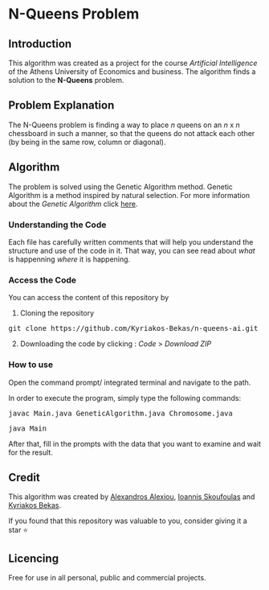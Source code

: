 # N-Queens Problem

## Introduction

This algorithm was created as a project for the course *Artificial Intelligence* of the Athens University of Economics and business.
The algorithm finds a solution to the **N-Queens** problem.

## Problem Explanation

The N-Queens problem is finding a way to place *n* queens on an *n* x *n* chessboard in such a manner, so that the queens do not attack each other (by being in the same row, column or diagonal).

## Algorithm

The problem is solved using the Genetic Algorithm method.
Genetic Algorithm is a method inspired by natural selection. For more information about the *Genetic Algorithm* click [here](https://en.wikipedia.org/wiki/Genetic_algorithm).

### Understanding the Code

Each file has carefully written comments that will help you understand the structure and use of the code in it. That way, you can see read about *what* is happenning *where* it is happening.

### Access the Code

You can access the content of this repository by

1. Cloning the repository

<pre>git clone https://github.com/Kyriakos-Bekas/n-queens-ai.git</pre>

2. Downloading the code by clicking : *Code* > *Download ZIP*

### How to use

Open the command prompt/ integrated terminal and navigate to the path.

In order to execute the program, simply type the following commands:

<pre>
javac Main.java GeneticAlgorithm.java Chromosome.java
</pre>

<pre>
java Main
</pre>

After that, fill in the prompts with the data that you want to examine and wait for the result.

## Credit

This algorithm was created by [Alexandros Alexiou](), [Ioannis Skoufoulas]() and [Kyriakos Bekas]().

If you found that this repository was valuable to you, consider giving it a star ⭐

## Licencing

Free for use in all personal, public and commercial projects.
